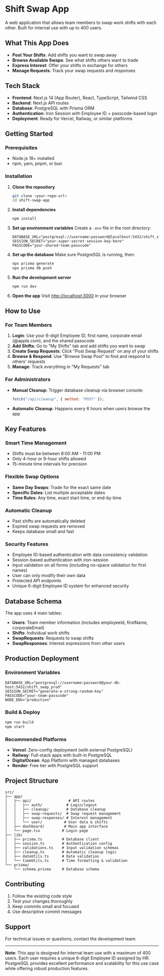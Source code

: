 # Shift Swap App

A web application that allows team members to swap work shifts with each other. Built for internal use with up to 400 users.

## What This App Does

- **Post Your Shifts**: Add shifts you want to swap away
- **Browse Available Swaps**: See what shifts others want to trade
- **Express Interest**: Offer your shifts in exchange for others
- **Manage Requests**: Track your swap requests and responses

## Tech Stack

- **Frontend**: Next.js 14 (App Router), React, TypeScript, Tailwind CSS
- **Backend**: Next.js API routes
- **Database**: PostgreSQL with Prisma ORM
- **Authentication**: Iron Session with Employee ID + passcode-based login
- **Deployment**: Ready for Vercel, Railway, or similar platforms

## Getting Started

### Prerequisites

- Node.js 18+ installed
- npm, yarn, pnpm, or bun

### Installation

1. **Clone the repository**

   ```bash
   git clone <your-repo-url>
   cd shift-swap-app
   ```

2. **Install dependencies**

   ```bash
   npm install
   ```

3. **Set up environment variables**
   Create a `.env` file in the root directory:

   ```env
   DATABASE_URL="postgresql://username:password@localhost:5432/shift_swap_db"
   SESSION_SECRET="your-super-secret-session-key-here"
   PASSCODE="your-shared-team-passcode"
   ```

4. **Set up the database**
   Make sure PostgreSQL is running, then:

   ```bash
   npx prisma generate
   npx prisma db push
   ```

5. **Run the development server**

   ```bash
   npm run dev
   ```

6. **Open the app**
   Visit [http://localhost:3000](http://localhost:3000) in your browser

## How to Use

### For Team Members

1. **Login**: Use your 6-digit Employee ID, first name, corporate email (@apple.com), and the shared passcode
2. **Add Shifts**: Go to "My Shifts" tab and add shifts you want to swap
3. **Create Swap Requests**: Click "Post Swap Request" on any of your shifts
4. **Browse & Respond**: Use "Browse Swap Pool" to find and respond to others' requests
5. **Manage**: Track everything in "My Requests" tab

### For Administrators

- **Manual Cleanup**: Trigger database cleanup via browser console:
  ```javascript
  fetch("/api/cleanup", { method: "POST" });
  ```
- **Automatic Cleanup**: Happens every 6 hours when users browse the app

## Key Features

### Smart Time Management

- Shifts must be between 8:00 AM - 11:00 PM
- Only 4-hour or 9-hour shifts allowed
- 15-minute time intervals for precision

### Flexible Swap Options

- **Same Day Swaps**: Trade for the exact same date
- **Specific Dates**: List multiple acceptable dates
- **Time Rules**: Any time, exact start time, or end-by time

### Automatic Cleanup

- Past shifts are automatically deleted
- Expired swap requests are removed
- Keeps database small and fast

### Security Features

- Employee ID-based authentication with data consistency validation
- Session-based authentication with iron-session
- Input validation on all forms (including no-space validation for first names)
- User can only modify their own data
- Protected API endpoints
- Unique 6-digit Employee ID system for enhanced security

## Database Schema

The app uses 4 main tables:

- **Users**: Team member information (includes employeeId, firstName, corporateEmail)
- **Shifts**: Individual work shifts
- **SwapRequests**: Requests to swap shifts
- **SwapResponses**: Interest expressions from other users

## Production Deployment

### Environment Variables

```env
DATABASE_URL="postgresql://username:password@your-db-host:5432/shift_swap_prod"
SESSION_SECRET="generate-a-strong-random-key"
PASSCODE="your-team-passcode"
NODE_ENV="production"
```

### Build & Deploy

```bash
npm run build
npm start
```

### Recommended Platforms

- **Vercel**: Zero-config deployment (with external PostgreSQL)
- **Railway**: Full-stack apps with built-in PostgreSQL
- **DigitalOcean**: App Platform with managed databases
- **Render**: Free tier with PostgreSQL support

## Project Structure

```
src/
├── app/
│   ├── api/                 # API routes
│   │   ├── auth/           # Login/logout
│   │   ├── cleanup/        # Database cleanup
│   │   ├── swap-requests/  # Swap request management
│   │   ├── swap-responses/ # Interest management
│   │   └── user/          # User data & shifts
│   ├── dashboard/         # Main app interface
│   └── page.tsx          # Login page
├── lib/
│   ├── prisma.ts         # Database client
│   ├── session.ts        # Authentication config
│   ├── validations.ts    # Input validation schemas
│   ├── cleanup.ts        # Automatic cleanup logic
│   ├── dateUtils.ts      # Date validation
│   └── timeUtils.ts      # Time formatting & validation
└── prisma/
    └── schema.prisma     # Database schema
```

## Contributing

1. Follow the existing code style
2. Test your changes thoroughly
3. Keep commits small and focused
4. Use descriptive commit messages

## Support

For technical issues or questions, contact the development team.

---

**Note**: This app is designed for internal team use with a maximum of 400 users. Each user requires a unique 6-digit Employee ID assigned by HR. PostgreSQL provides excellent performance and scalability for this use case while offering robust production features.
